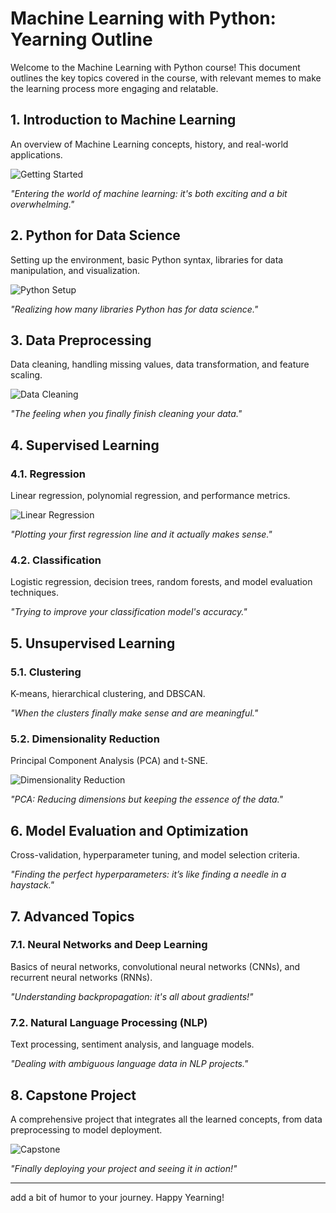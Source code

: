 # Machine Learning with Python: Yearning Outline

Welcome to the Machine Learning with Python course! This document outlines the key topics covered in the course, with relevant memes to make the learning process more engaging and relatable.

## 1. Introduction to Machine Learning
An overview of Machine Learning concepts, history, and real-world applications.

![Getting Started](https://media.giphy.com/media/fxsqOYnIMEefC/giphy.gif)

*"Entering the world of machine learning: it's both exciting and a bit overwhelming."*

## 2. Python for Data Science
Setting up the environment, basic Python syntax, libraries for data manipulation, and visualization.

![Python Setup](https://media.giphy.com/media/3oEjI1erPMTMBFmNHi/giphy.gif)

*"Realizing how many libraries Python has for data science."*

## 3. Data Preprocessing
Data cleaning, handling missing values, data transformation, and feature scaling.

![Data Cleaning](https://media.giphy.com/media/l4FGuhL4U2WyjdkaY/giphy.gif)

*"The feeling when you finally finish cleaning your data."*

## 4. Supervised Learning

### 4.1. Regression
Linear regression, polynomial regression, and performance metrics.

![Linear Regression](https://media.giphy.com/media/LmNwrBhejkK9EFP504/giphy.gif)

*"Plotting your first regression line and it actually makes sense."*

### 4.2. Classification
Logistic regression, decision trees, random forests, and model evaluation techniques.


*"Trying to improve your classification model's accuracy."*

## 5. Unsupervised Learning

### 5.1. Clustering
K-means, hierarchical clustering, and DBSCAN.


*"When the clusters finally make sense and are meaningful."*

### 5.2. Dimensionality Reduction
Principal Component Analysis (PCA) and t-SNE.

![Dimensionality Reduction](https://media.giphy.com/media/3oKIPwoeGErMmaI43S/giphy.gif)

*"PCA: Reducing dimensions but keeping the essence of the data."*

## 6. Model Evaluation and Optimization
Cross-validation, hyperparameter tuning, and model selection criteria.


*"Finding the perfect hyperparameters: it’s like finding a needle in a haystack."*

## 7. Advanced Topics

### 7.1. Neural Networks and Deep Learning
Basics of neural networks, convolutional neural networks (CNNs), and recurrent neural networks (RNNs).


*"Understanding backpropagation: it's all about gradients!"*

### 7.2. Natural Language Processing (NLP)
Text processing, sentiment analysis, and language models.


*"Dealing with ambiguous language data in NLP projects."*

## 8. Capstone Project
A comprehensive project that integrates all the learned concepts, from data preprocessing to model deployment.

![Capstone](https://media.giphy.com/media/3oKIPf3C7HqqYBVcCk/giphy.gif)

*"Finally deploying your project and seeing it in action!"*

---

add a bit of humor to your journey. Happy Yearning!

